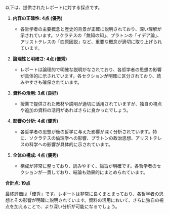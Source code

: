 以下は、提供されたレポートに対する採点です。

1. **内容の正確性: 4点 (優秀)**
   - 各哲学者の主要概念と歴史的背景が正確に説明されており、深い理解が示されています。ソクラテスの「無知の知」、プラトンの「イデア論」、アリストテレスの「四原因説」など、重要な概念が適切に取り上げられています。

2. **論理性と明確さ: 4点 (優秀)**
   - レポートは論理的で明確な説明がなされており、各哲学者の思想の影響が具体的に示されています。各セクションが明確に区分されており、読みやすさも確保されています。

3. **資料の活用: 3点 (良好)**
   - 授業で提供された教材や説明が適切に活用されていますが、独自の視点や追加の資料の活用があればさらに良かったでしょう。

4. **影響の分析: 4点 (優秀)**
   - 各哲学者の思想が後の哲学に与えた影響が深く分析されています。特に、ソクラテスの倫理学への影響、プラトンの政治思想、アリストテレスの科学への影響が具体的に示されています。

5. **全体の構成: 4点 (優秀)**
   - 構成が非常に整っており、読みやすく、論旨が明確です。各哲学者のセクションが一貫しており、結論も効果的にまとめられています。

**合計点: 19点**

最終評価は「優秀」です。レポートは非常に良くまとまっており、各哲学者の思想とその影響が明確に説明されています。資料の活用において、さらに独自の視点を加えることで、より深い分析が可能になるでしょう。